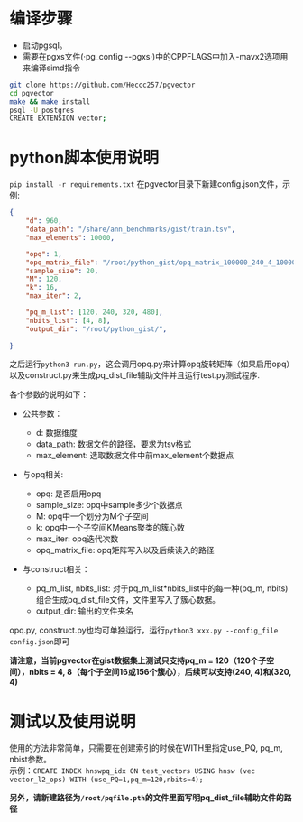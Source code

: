 # 编译步骤


- 启动pgsql。
- 需要在pgxs文件(·pg_config --pgxs·)中的CPPFLAGS中加入-mavx2选项用来编译simd指令
```bash
git clone https://github.com/Heccc257/pgvector
cd pgvector
make && make install
psql -U postgres
CREATE EXTENSION vector;
```

# python脚本使用说明

`pip install -r requirements.txt`
在pgvector目录下新建config.json文件，示例:

```json
{ 
    "d": 960, 
    "data_path": "/share/ann_benchmarks/gist/train.tsv",
    "max_elements": 10000, 

    "opq": 1, 
    "opq_matrix_file": "/root/python_gist/opq_matrix_100000_240_4_100000_100",
    "sample_size": 20,
    "M": 120,
    "k": 16,
    "max_iter": 2,

    "pq_m_list": [120, 240, 320, 480], 
    "nbits_list": [4, 8], 
    "output_dir": "/root/python_gist/", 
    
}
```
之后运行`python3 run.py`，这会调用opq.py来计算opq旋转矩阵（如果启用opq）以及construct.py来生成pq_dist_file辅助文件并且运行test.py测试程序.

各个参数的说明如下：

- 公共参数：

  - d: 数据维度
  - data_path: 数据文件的路径，要求为tsv格式
  - max_element: 选取数据文件中前max_element个数据点

- 与opq相关:

  - opq: 是否启用opq
  - sample_size: opq中sample多少个数据点
  - M: opq中一个划分为M个子空间
  - k: opq中一个子空间KMeans聚类的簇心数
  - max_iter: opq迭代次数
  - opq_matrix_file: opq矩阵写入以及后续读入的路径

- 与construct相关：

  - pq_m_list, nbits_list: 对于pq_m_list*nbits_list中的每一种(pq_m, nbits)组合生成pq_dist_file文件，文件里写入了簇心数据。
  - output_dir: 输出的文件夹名

opq.py, construct.py也均可单独运行，运行`python3 xxx.py --config_file config.json`即可


**请注意，当前pgvector在gist数据集上测试只支持pq_m = 120（120个子空间），nbits = 4, 8（每个子空间16或156个簇心），后续可以支持(240, 4)和(320, 4)**

# 测试以及使用说明

使用的方法非常简单，只需要在创建索引的时候在WITH里指定use_PQ, pq_m, nbist参数。   
示例：`CREATE INDEX hnswpq_idx ON test_vectors USING hnsw (vec vector_l2_ops) WITH (use_PQ=1,pq_m=120,nbits=4);`

**另外，请新建路径为`/root/pqfile.pth`的文件里面写明pq_dist_file辅助文件的路径**